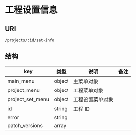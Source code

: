 # 工程设置信息

## URI

```
/projects/:id/set-info
```

## 结构

| key | 类型 | 说明 | 备注 |
| --- | --- | --- | --- |
| main_menu | object | 主菜单对象 |  |
| project_menu | object | 工程菜单对象 |
| project_set_menu | object | 工程设置菜单对象 |
| id | string | 工程 ID |
| error | string |
| patch_versions | array |
